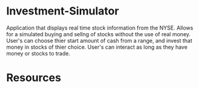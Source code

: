 # Investment-Simulator

Application that displays real time stock information from the NYSE. Allows for a simulated buying and sellng of stocks without the use of real money. User's can choose thier start amount of cash from a range, and invest that money in stocks of thier choice. User's can interact as long as they have money or stocks to trade.

# Resources
